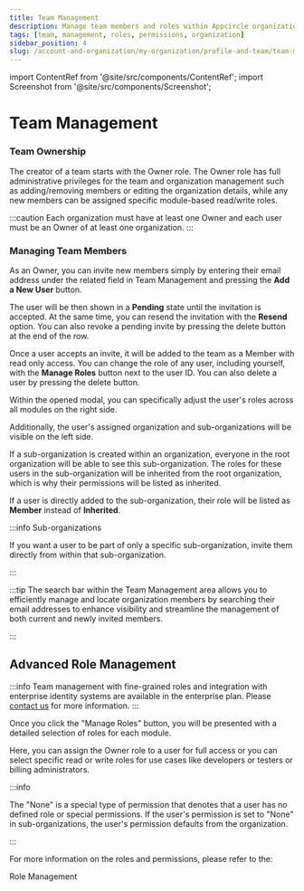 ```yaml
---
title: Team Management
description: Manage team members and roles within Appcircle organizations, including ownership, adding/removing members, and assigning module-based roles to ensure effective collaboration.
tags: [team, management, roles, permissions, organization]
sidebar_position: 4
slug: /account-and-organization/my-organization/profile-and-team/team-management
---
```


import ContentRef from '@site/src/components/ContentRef';
import Screenshot from '@site/src/components/Screenshot';

# Team Management

### Team Ownership

The creator of a team starts with the Owner role. The Owner role has full administrative privileges for the team and organization management such as adding/removing members or editing the organization details, while any new members can be assigned specific module-based read/write roles.

:::caution
Each organization must have at least one Owner and each user must be an Owner of at least one organization.
:::

### Managing Team Members

As an Owner, you can invite new members simply by entering their email address under the related field in Team Management and pressing the **Add a New User** button.

<Screenshot url='https://cdn.appcircle.io/docs/assets/BE4255-inviteMember.png' />

The user will be then shown in a **Pending** state until the invitation is accepted. At the same time, you can resend the invitation with the **Resend** option. You can also revoke a pending invite by pressing the delete button at the end of the row.

<Screenshot url='https://cdn.appcircle.io/docs/assets/BE4255-pending.png' />

Once a user accepts an invite, it will be added to the team as a Member with read only access. You can change the role of any user, including yourself, with the **Manage Roles** button next to the user ID. You can also delete a user by pressing the delete button.

<Screenshot url="https://cdn.appcircle.io/docs/assets/BE-4072-org4.png" />

Within the opened modal, you can specifically adjust the user's roles across all modules on the right side. 

<Screenshot url='https://cdn.appcircle.io/docs/assets/BE4255-manageRole.png' />

Additionally, the user's assigned organization and sub-organizations will be visible on the left side. 

<Screenshot url='https://cdn.appcircle.io/docs/assets/BE4255-orgList.png' />

If a sub-organization is created within an organization, everyone in the root organization will be able to see this sub-organization. The roles for these users in the sub-organization will be inherited from the root organization, which is why their permissions will be listed as inherited.

If a user is directly added to the sub-organization, their role will be listed as **Member** instead of **Inherited**.

:::info Sub-organizations

If you want a user to be part of only a specific sub-organization, invite them directly from within that sub-organization.

:::

:::tip
The search bar within the Team Management area allows you to efficiently manage and locate organization members by searching their email addresses to enhance visibility and streamline the management of both current and newly invited members.

:::

<Screenshot url="https://cdn.appcircle.io/docs/assets/BE-4072-search.png" />

## Advanced Role Management

:::info
Team management with fine-grained roles and integration with enterprise identity systems are available in the enterprise plan. Please [contact us](https://appcircle.io/contact) for more information.
:::

Once you click the "Manage Roles" button, you will be presented with a detailed selection of roles for each module.

<Screenshot url='https://cdn.appcircle.io/docs/assets/permission-all-v3.png' />

Here, you can assign the Owner role to a user for full access or you can select specific read or write roles for use cases like developers or testers or billing administrators.

<Screenshot url='https://cdn.appcircle.io/docs/assets/permission-owner-v2.png' />

:::info

The "None" is a special type of permission that denotes that a user has no defined role or special permissions. If the user's permission is set to "None" in sub-organizations, the user's permission defaults from the organization.

:::

For more information on the roles and permissions, please refer to the:

<ContentRef url="/account-and-organization/my-organization/profile-and-team/role-management"> 
    Role Management
</ContentRef>
